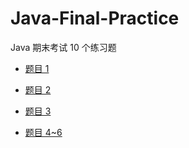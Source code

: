 # Java-Final-Practice

Java 期末考试 10 个练习题

- [题目 1](https://github.com/WaringHu/Java-Final-Practice/blob/master/Exercise-1/%E9%A2%98%E7%9B%AE.md)

- [题目 2](https://github.com/WaringHu/Java-Final-Practice/blob/master/Exercise-2/%E9%A2%98%E7%9B%AE.md)

- [题目 3](https://github.com/WaringHu/Java-Final-Practice/blob/master/Exercise-3/%E9%A2%98%E7%9B%AE.md)

- [题目 4~6](https://github.com/WaringHu/Java-Final-Practice/tree/master/Exercise-4-5-6)

